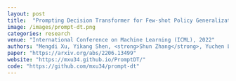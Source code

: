 ```yaml
---
layout: post
title:  "Prompting Decision Transformer for Few-shot Policy Generalization"
image: /images/prompt-dt.png
categories: research
venue: "International Conference on Machine Learning (ICML), 2022"
authors: "Mengdi Xu, Yikang Shen, <strong>Shun Zhang</strong>, Yuchen Lu, Ding Zhao, Joshua B. Tenenbaum, and Chuang Gan"
paper: "https://arxiv.org/abs/2206.13499"
website: "https://mxu34.github.io/PromptDT/"
code: "https://github.com/mxu34/prompt-dt"
---
```

